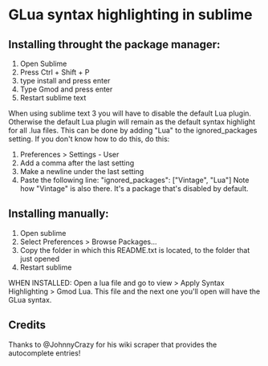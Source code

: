 # GLua syntax highlighting in sublime

## Installing throught the package manager:
1. Open Sublime
2. Press Ctrl + Shift + P
3. type install and press enter
4. Type Gmod and press enter
5. Restart sublime text

When using sublime text 3 you will have to disable the default Lua plugin. Otherwise the default Lua plugin will remain as the default syntax highlight for all .lua files.
This can be done by adding "Lua" to the ignored_packages setting. If you don't know how to do this, do this:
1. Preferences > Settings - User
2. Add a comma after the last setting
3. Make a newline under the last setting
4. Paste the following line:
	"ignored_packages": ["Vintage", "Lua"]
Note how "Vintage" is also there. It's a package that's disabled by default.

## Installing manually:

1. Open sublime
2. Select Preferences > Browse Packages...
3. Copy the folder in which this README.txt is located, to the folder that just opened
4. Restart sublime


WHEN INSTALLED:
Open a lua file and go to view > Apply Syntax Highlighting > Gmod Lua. This file and the next one you'll open will have the GLua syntax.

## Credits

Thanks to @JohnnyCrazy for his wiki scraper that provides the autocomplete entries!
